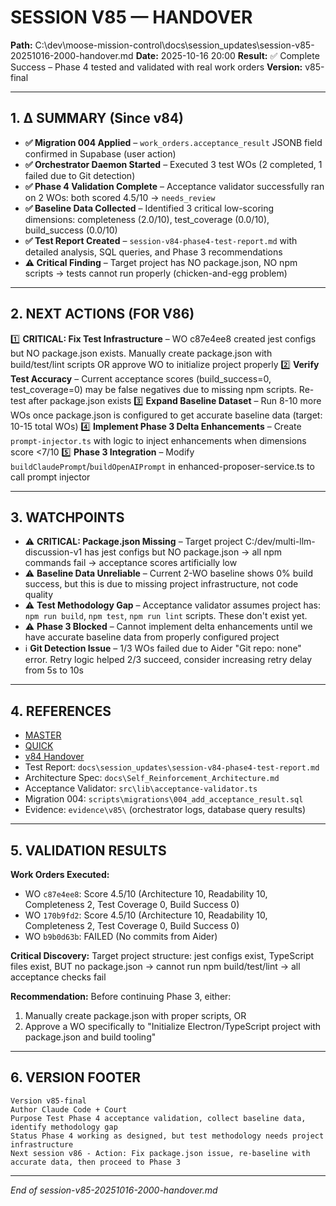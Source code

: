 # SESSION V85 — HANDOVER
**Path:** C:\dev\moose-mission-control\docs\session_updates\session-v85-20251016-2000-handover.md
**Date:** 2025-10-16 20:00
**Result:** ✅ Complete Success – Phase 4 tested and validated with real work orders
**Version:** v85-final

---

## 1. Δ SUMMARY (Since v84)

- **✅ Migration 004 Applied** – `work_orders.acceptance_result` JSONB field confirmed in Supabase (user action)
- **✅ Orchestrator Daemon Started** – Executed 3 test WOs (2 completed, 1 failed due to Git detection)
- **✅ Phase 4 Validation Complete** – Acceptance validator successfully ran on 2 WOs: both scored 4.5/10 → `needs_review`
- **✅ Baseline Data Collected** – Identified 3 critical low-scoring dimensions: completeness (2.0/10), test_coverage (0.0/10), build_success (0.0/10)
- **✅ Test Report Created** – `session-v84-phase4-test-report.md` with detailed analysis, SQL queries, and Phase 3 recommendations
- **⚠️ Critical Finding** – Target project has NO package.json, NO npm scripts → tests cannot run properly (chicken-and-egg problem)

---

## 2. NEXT ACTIONS (FOR V86)

1️⃣ **CRITICAL: Fix Test Infrastructure** – WO c87e4ee8 created jest configs but NO package.json exists. Manually create package.json with build/test/lint scripts OR approve WO to initialize project properly
2️⃣ **Verify Test Accuracy** – Current acceptance scores (build_success=0, test_coverage=0) may be false negatives due to missing npm scripts. Re-test after package.json exists
3️⃣ **Expand Baseline Dataset** – Run 8-10 more WOs once package.json is configured to get accurate baseline data (target: 10-15 total WOs)
4️⃣ **Implement Phase 3 Delta Enhancements** – Create `prompt-injector.ts` with logic to inject enhancements when dimensions score <7/10
5️⃣ **Phase 3 Integration** – Modify `buildClaudePrompt`/`buildOpenAIPrompt` in enhanced-proposer-service.ts to call prompt injector

---

## 3. WATCHPOINTS

- ⚠️ **CRITICAL: Package.json Missing** – Target project C:/dev/multi-llm-discussion-v1 has jest configs but NO package.json → all npm commands fail → acceptance scores artificially low
- ⚠️ **Baseline Data Unreliable** – Current 2-WO baseline shows 0% build success, but this is due to missing project infrastructure, not code quality
- ⚠️ **Test Methodology Gap** – Acceptance validator assumes project has: `npm run build`, `npm test`, `npm run lint` scripts. These don't exist yet.
- ⚠️ **Phase 3 Blocked** – Cannot implement delta enhancements until we have accurate baseline data from properly configured project
- ℹ️ **Git Detection Issue** – 1/3 WOs failed due to Aider "Git repo: none" error. Retry logic helped 2/3 succeed, consider increasing retry delay from 5s to 10s

---

## 4. REFERENCES

- [MASTER](C:\dev\moose-mission-control\docs\session_updates\SESSION_HANDOVER_MASTER.md)
- [QUICK](C:\dev\moose-mission-control\docs\session_updates\SESSION_START_QUICK.md)
- [v84 Handover](C:\dev\moose-mission-control\docs\session_updates\session-v84-20251016-1600-handover.md)
- Test Report: `docs\session_updates\session-v84-phase4-test-report.md`
- Architecture Spec: `docs\Self_Reinforcement_Architecture.md`
- Acceptance Validator: `src\lib\acceptance-validator.ts`
- Migration 004: `scripts\migrations\004_add_acceptance_result.sql`
- Evidence: `evidence\v85\` (orchestrator logs, database query results)

---

## 5. VALIDATION RESULTS

**Work Orders Executed:**
- WO `c87e4ee8`: Score 4.5/10 (Architecture 10, Readability 10, Completeness 2, Test Coverage 0, Build Success 0)
- WO `170b9fd2`: Score 4.5/10 (Architecture 10, Readability 10, Completeness 2, Test Coverage 0, Build Success 0)
- WO `b9b0d63b`: FAILED (No commits from Aider)

**Critical Discovery:**
Target project structure: jest configs exist, TypeScript files exist, BUT no package.json → cannot run npm build/test/lint → all acceptance checks fail

**Recommendation:**
Before continuing Phase 3, either:
1. Manually create package.json with proper scripts, OR
2. Approve a WO specifically to "Initialize Electron/TypeScript project with package.json and build tooling"

---

## 6. VERSION FOOTER
```
Version v85-final
Author Claude Code + Court
Purpose Test Phase 4 acceptance validation, collect baseline data, identify methodology gap
Status Phase 4 working as designed, but test methodology needs project infrastructure
Next session v86 - Action: Fix package.json issue, re-baseline with accurate data, then proceed to Phase 3
```
---
*End of session-v85-20251016-2000-handover.md*
